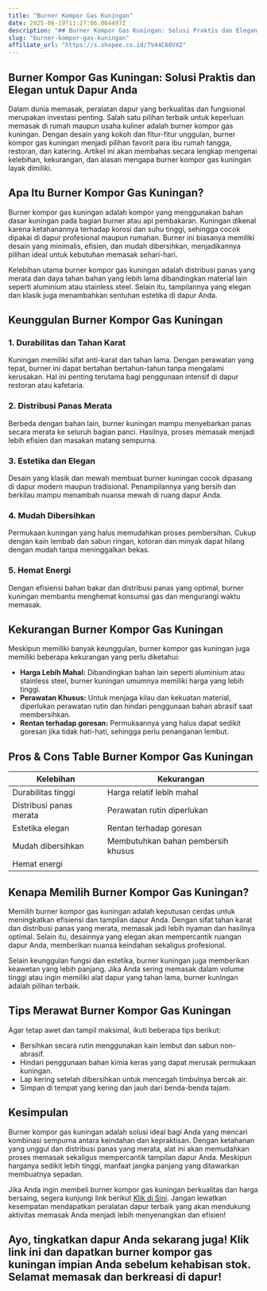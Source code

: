 ```yaml
---
title: "Burner Kompor Gas Kuningan"
date: 2025-06-19T11:27:06.064497Z
description: "## Burner Kompor Gas Kuningan: Solusi Praktis dan Elegan untuk Dapur Anda..."
slug: "burner-kompor-gas-kuningan"
affiliate_url: "https://s.shopee.co.id/7V44C68VX2"
---
```

## Burner Kompor Gas Kuningan: Solusi Praktis dan Elegan untuk Dapur Anda

Dalam dunia memasak, peralatan dapur yang berkualitas dan fungsional merupakan investasi penting. Salah satu pilihan terbaik untuk keperluan memasak di rumah maupun usaha kuliner adalah burner kompor gas kuningan. Dengan desain yang kokoh dan fitur-fitur unggulan, burner kompor gas kuningan menjadi pilihan favorit para ibu rumah tangga, restoran, dan katering. Artikel ini akan membahas secara lengkap mengenai kelebihan, kekurangan, dan alasan mengapa burner kompor gas kuningan layak dimiliki.

## Apa Itu Burner Kompor Gas Kuningan?

Burner kompor gas kuningan adalah kompor yang menggunakan bahan dasar kuningan pada bagian burner atau api pembakaran. Kuningan dikenal karena ketahanannya terhadap korosi dan suhu tinggi, sehingga cocok dipakai di dapur profesional maupun rumahan. Burner ini biasanya memiliki desain yang minimalis, efisien, dan mudah dibersihkan, menjadikannya pilihan ideal untuk kebutuhan memasak sehari-hari.

Kelebihan utama burner kompor gas kuningan adalah distribusi panas yang merata dan daya tahan bahan yang lebih lama dibandingkan material lain seperti aluminium atau stainless steel. Selain itu, tampilannya yang elegan dan klasik juga menambahkan sentuhan estetika di dapur Anda.

## Keunggulan Burner Kompor Gas Kuningan

### 1. Durabilitas dan Tahan Karat
Kuningan memiliki sifat anti-karat dan tahan lama. Dengan perawatan yang tepat, burner ini dapat bertahan bertahun-tahun tanpa mengalami kerusakan. Hal ini penting terutama bagi penggunaan intensif di dapur restoran atau kafetaria.

### 2. Distribusi Panas Merata
Berbeda dengan bahan lain, burner kuningan mampu menyebarkan panas secara merata ke seluruh bagian panci. Hasilnya, proses memasak menjadi lebih efisien dan masakan matang sempurna.

### 3. Estetika dan Elegan
Desain yang klasik dan mewah membuat burner kuningan cocok dipasang di dapur modern maupun tradisional. Penampilannya yang bersih dan berkilau mampu menambah nuansa mewah di ruang dapur Anda.

### 4. Mudah Dibersihkan
Permukaan kuningan yang halus memudahkan proses pembersihan. Cukup dengan kain lembab dan sabun ringan, kotoran dan minyak dapat hilang dengan mudah tanpa meninggalkan bekas.

### 5. Hemat Energi
Dengan efisiensi bahan bakar dan distribusi panas yang optimal, burner kuningan membantu menghemat konsumsi gas dan mengurangi waktu memasak.

## Kekurangan Burner Kompor Gas Kuningan

Meskipun memiliki banyak keunggulan, burner kompor gas kuningan juga memiliki beberapa kekurangan yang perlu diketahui:

- **Harga Lebih Mahal:** Dibandingkan bahan lain seperti aluminium atau stainless steel, burner kuningan umumnya memiliki harga yang lebih tinggi.
- **Perawatan Khusus:** Untuk menjaga kilau dan kekuatan material, diperlukan perawatan rutin dan hindari penggunaan bahan abrasif saat membersihkan.
- **Rentan terhadap goresan:** Permukaannya yang halus dapat sedikit goresan jika tidak hati-hati, sehingga perlu penanganan lembut.

## Pros & Cons Table Burner Kompor Gas Kuningan

| Kelebihan                      | Kekurangan                          |
|--------------------------------|-------------------------------------|
| Durabilitas tinggi            | Harga relatif lebih mahal        |
| Distribusi panas merata       | Perawatan rutin diperlukan       |
| Estetika elegan               | Rentan terhadap goresan         |
| Mudah dibersihkan             | Membutuhkan bahan pembersih khusus |
| Hemat energi                   |                             |

## Kenapa Memilih Burner Kompor Gas Kuningan?

Memilih burner kompor gas kuningan adalah keputusan cerdas untuk meningkatkan efisiensi dan tampilan dapur Anda. Dengan sifat tahan karat dan distribusi panas yang merata, memasak jadi lebih nyaman dan hasilnya optimal. Selain itu, desainnya yang elegan akan mempercantik ruangan dapur Anda, memberikan nuansa keindahan sekaligus profesional.

Selain keunggulan fungsi dan estetika, burner kuningan juga memberikan keawetan yang lebih panjang. Jika Anda sering memasak dalam volume tinggi atau ingin memiliki alat dapur yang tahan lama, burner kuningan adalah pilihan terbaik.

## Tips Merawat Burner Kompor Gas Kuningan

Agar tetap awet dan tampil maksimal, ikuti beberapa tips berikut:

- Bersihkan secara rutin menggunakan kain lembut dan sabun non-abrasif.
- Hindari penggunaan bahan kimia keras yang dapat merusak permukaan kuningan.
- Lap kering setelah dibersihkan untuk mencegah timbulnya bercak air.
- Simpan di tempat yang kering dan jauh dari benda-benda tajam.

## Kesimpulan

Burner kompor gas kuningan adalah solusi ideal bagi Anda yang mencari kombinasi sempurna antara keindahan dan kepraktisan. Dengan ketahanan yang unggul dan distribusi panas yang merata, alat ini akan memudahkan proses memasak sekaligus mempercantik tampilan dapur Anda. Meskipun harganya sedikit lebih tinggi, manfaat jangka panjang yang ditawarkan membuatnya sepadan.

Jika Anda ingin membeli burner kompor gas kuningan berkualitas dan harga bersaing, segera kunjungi link berikut [Klik di Sini](https://s.shopee.co.id/7V44C68VX2). Jangan lewatkan kesempatan mendapatkan peralatan dapur terbaik yang akan mendukung aktivitas memasak Anda menjadi lebih menyenangkan dan efisien!

## Ayo, tingkatkan dapur Anda sekarang juga! Klik link ini dan dapatkan burner kompor gas kuningan impian Anda sebelum kehabisan stok. Selamat memasak dan berkreasi di dapur!